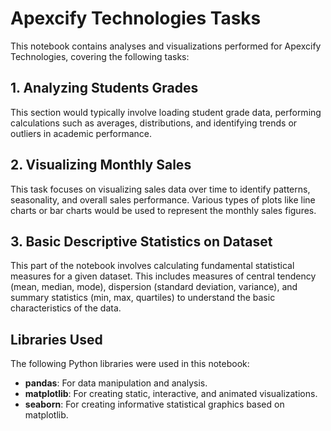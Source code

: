 
# Apexcify Technologies Tasks

This notebook contains analyses and visualizations performed for Apexcify Technologies, covering the following tasks:

## 1. Analyzing Students Grades
This section would typically involve loading student grade data, performing calculations such as averages, distributions, and identifying trends or outliers in academic performance.

## 2. Visualizing Monthly Sales
This task focuses on visualizing sales data over time to identify patterns, seasonality, and overall sales performance. Various types of plots like line charts or bar charts would be used to represent the monthly sales figures.

## 3. Basic Descriptive Statistics on Dataset
This part of the notebook involves calculating fundamental statistical measures for a given dataset. This includes measures of central tendency (mean, median, mode), dispersion (standard deviation, variance), and summary statistics (min, max, quartiles) to understand the basic characteristics of the data.

## Libraries Used

The following Python libraries were used in this notebook:

- **pandas**: For data manipulation and analysis.
- **matplotlib**: For creating static, interactive, and animated visualizations.
- **seaborn**: For creating informative statistical graphics based on matplotlib.

